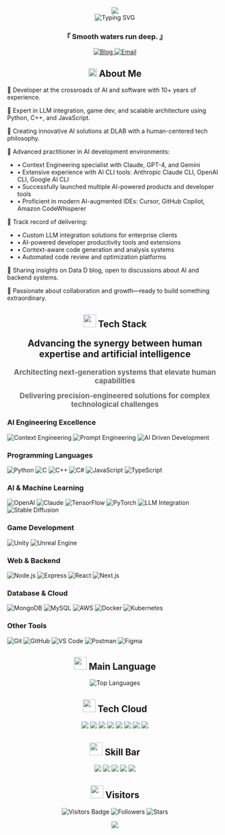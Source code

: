 <!-- 상단 애니메이션 구분선 -->
<div align="center">
  <img src="https://capsule-render.vercel.app/api?type=waving&color=6A5ACD&height=120&section=header" />
</div>

<!-- 프로필 헤더 -->
<div align="center">
  <img src="https://readme-typing-svg.herokuapp.com?font=JetBrains+Mono&weight=600&size=30&pause=1000&color=6A5ACD&center=true&vCenter=true&width=600&height=100&lines=Hello+World%2C+I'm+Kevin+%F0%9F%91%8B;AI+%26+Software+Developer;Creative+Problem+Solver" alt="Typing SVG" />
  
  <h3 align="center">『 Smooth waters run deep. 』</h3>
  
  <p align="center">
    <a href="https://datad.tistory.com/" target="_blank">
      <img src="https://img.shields.io/badge/Blog-Data_D-FF5722?style=flat-square&logo=blogger&logoColor=white" alt="Blog" />
    </a>
    <a href="mailto:kevin.park@daddyslab.com">
      <img src="https://img.shields.io/badge/Email-kevin.park@daddyslab.com-D14836?style=flat-square&logo=gmail&logoColor=white" alt="Email" />
    </a>
  </p>
</div>

<!-- 소개 섹션 -->
<div align="center">
  <h2>
    <img src="https://media2.giphy.com/media/QssGEmpkyEOhBCb7e1/giphy.gif?cid=ecf05e47a0n3gi1bfqntqmob8g9aid1oyj2wr3ds3mg700bl&rid=giphy.gif" width="20px" height="20px">
    About Me
  </h2>
</div>

<p>🔹 Developer at the crossroads of AI and software with 10+ years of experience.</p>

<p>🔹 Expert in LLM integration, game dev, and scalable architecture using Python, C++, and JavaScript.</p>

<p>🔹 Creating innovative AI solutions at DLAB with a human-centered tech philosophy.</p>

<p>🔹 Advanced practitioner in AI development environments:</p>
<ul>
  <li>• Context Engineering specialist with Claude, GPT-4, and Gemini</li>
  <li>• Extensive experience with AI CLI tools: Anthropic Claude CLI, OpenAI CLI, Google AI CLI</li>
  <li>• Successfully launched multiple AI-powered products and developer tools</li>
  <li>• Proficient in modern AI-augmented IDEs: Cursor, GitHub Copilot, Amazon CodeWhisperer</li>
</ul>

<p>🔹 Track record of delivering:</p>
<ul>
  <li>• Custom LLM integration solutions for enterprise clients</li>
  <li>• AI-powered developer productivity tools and extensions</li>
  <li>• Context-aware code generation and analysis systems</li>
  <li>• Automated code review and optimization platforms</li>
</ul>

<p>🔹 Sharing insights on Data D blog, open to discussions about AI and backend systems.</p>

<p>🔹 Passionate about collaboration and growth—ready to build something extraordinary.</p>

<!-- 기술 스택 -->
<div align="center">
  <h2>
    <img src="https://media.giphy.com/media/iY8CRBdQXODJSCERIr/giphy.gif" width="30px" height="30px">
    Tech Stack
  </h2>
</div>

<div align="center">
  <h3 style="font-size: 1.5em; margin: 20px 0;">
    Advancing the synergy between human expertise and artificial intelligence
  </h3>
  <h4 style="font-size: 1.2em; color: #666; margin: 15px 0;">
    Architecting next-generation systems that elevate human capabilities
  </h4>
  <h4 style="font-size: 1.2em; color: #666; margin: 15px 0;">
    Delivering precision-engineered solutions for complex technological challenges
  </h4>
</div>

<h3>AI Engineering Excellence</h3>
<p>
  <img src="https://img.shields.io/badge/Context_Engineering-Expert-FF6B6B?style=flat-square&logo=openai&logoColor=white" alt="Context Engineering" />
  <img src="https://img.shields.io/badge/Prompt_Engineering-Advanced-4CAF50?style=flat-square&logo=openai&logoColor=white" alt="Prompt Engineering" />
  <img src="https://img.shields.io/badge/AI_Driven_Development-Specialist-6A5ACD?style=flat-square&logo=openai&logoColor=white" alt="AI Driven Development" />
</p>

<h3>Programming Languages</h3>
<p>
  <img src="https://img.shields.io/badge/Python-3776AB?style=flat-square&logo=python&logoColor=white" alt="Python" />
  <img src="https://img.shields.io/badge/C-00599C?style=flat-square&logo=c&logoColor=white" alt="C" />
  <img src="https://img.shields.io/badge/C++-00599C?style=flat-square&logo=c%2B%2B&logoColor=white" alt="C++" />
  <img src="https://img.shields.io/badge/C%23-239120?style=flat-square&logo=c-sharp&logoColor=white" alt="C#" />
  <img src="https://img.shields.io/badge/JavaScript-F7DF1E?style=flat-square&logo=javascript&logoColor=black" alt="JavaScript" />
  <img src="https://img.shields.io/badge/TypeScript-007ACC?style=flat-square&logo=typescript&logoColor=white" alt="TypeScript" />
</p>

<h3>AI & Machine Learning</h3>
<p>
  <img src="https://img.shields.io/badge/OpenAI-412991?style=flat-square&logo=openai&logoColor=white" alt="OpenAI" />
  <img src="https://img.shields.io/badge/Claude-00A2FF?style=flat-square&logo=proton&logoColor=white" alt="Claude" />
  <img src="https://img.shields.io/badge/TensorFlow-FF6F00?style=flat-square&logo=tensorflow&logoColor=white" alt="TensorFlow" />
  <img src="https://img.shields.io/badge/PyTorch-EE4C2C?style=flat-square&logo=pytorch&logoColor=white" alt="PyTorch" />
  <img src="https://img.shields.io/badge/LLM_Integration-0467DF?style=flat-square" alt="LLM Integration" />
  <img src="https://img.shields.io/badge/Stable_Diffusion-FF9E0F?style=flat-square&logo=huggingface&logoColor=white" alt="Stable Diffusion" />
</p>

<h3>Game Development</h3>
<p>
  <img src="https://img.shields.io/badge/Unity-000000?style=flat-square&logo=unity&logoColor=white" alt="Unity" />
  <img src="https://img.shields.io/badge/Unreal_Engine-313131?style=flat-square&logo=unreal-engine&logoColor=white" alt="Unreal Engine" />
</p>

<h3>Web & Backend</h3>
<p>
  <img src="https://img.shields.io/badge/Node.js-339933?style=flat-square&logo=nodedotjs&logoColor=white" alt="Node.js" />
  <img src="https://img.shields.io/badge/Express-000000?style=flat-square&logo=express&logoColor=white" alt="Express" />
  <img src="https://img.shields.io/badge/React-61DAFB?style=flat-square&logo=react&logoColor=black" alt="React" />
  <img src="https://img.shields.io/badge/Next.js-000000?style=flat-square&logo=nextdotjs&logoColor=white" alt="Next.js" />
</p>

<h3>Database & Cloud</h3>
<p>
  <img src="https://img.shields.io/badge/MongoDB-47A248?style=flat-square&logo=mongodb&logoColor=white" alt="MongoDB" />
  <img src="https://img.shields.io/badge/MySQL-4479A1?style=flat-square&logo=mysql&logoColor=white" alt="MySQL" />
  <img src="https://img.shields.io/badge/AWS-232F3E?style=flat-square&logo=amazon-aws&logoColor=white" alt="AWS" />
  <img src="https://img.shields.io/badge/Docker-2496ED?style=flat-square&logo=docker&logoColor=white" alt="Docker" />
  <img src="https://img.shields.io/badge/Kubernetes-326CE5?style=flat-square&logo=kubernetes&logoColor=white" alt="Kubernetes" />
</p>

<h3>Other Tools</h3>
<p>
  <img src="https://img.shields.io/badge/Git-F05032?style=flat-square&logo=git&logoColor=white" alt="Git" />
  <img src="https://img.shields.io/badge/GitHub-181717?style=flat-square&logo=github&logoColor=white" alt="GitHub" />
  <img src="https://img.shields.io/badge/VS_Code-007ACC?style=flat-square&logo=visual-studio-code&logoColor=white" alt="VS Code" />
  <img src="https://img.shields.io/badge/Postman-FF6C37?style=flat-square&logo=postman&logoColor=white" alt="Postman" />
  <img src="https://img.shields.io/badge/Figma-F24E1E?style=flat-square&logo=figma&logoColor=white" alt="Figma" />
</p>

<!-- 사용 언어 통계 -->
<div align="center">
  <h2>
    <img src="https://media.giphy.com/media/W5eoZHPpUx9sapR0eu/giphy.gif" width="30px" height="30px">
    Main Language
  </h2>
  <img src="https://github-readme-stats.vercel.app/api/top-langs/?username=Kevin-innovation&layout=compact&theme=tokyonight&hide_border=true&bg_color=0D1117&title_color=6A5ACD&icon_color=6A5ACD" alt="Top Languages" />
</div>

<!-- 기술 워드 클라우드 -->
<div align="center">
  <h2>
    <img src="https://media.giphy.com/media/RJzm826vu7WbJvBtxX/giphy.gif" width="30px" height="30px">
    Tech Cloud
  </h2>
  <p align="center">
    <img src="https://img.shields.io/badge/AI-Enthusiast-brightgreen?style=flat-square" />
    <img src="https://img.shields.io/badge/Problem-Solver-blue?style=flat-square" />
    <img src="https://img.shields.io/badge/Creative-Coder-orange?style=flat-square" />
    <img src="https://img.shields.io/badge/Game-Developer-red?style=flat-square" />
    <img src="https://img.shields.io/badge/Full_Stack-Developer-blueviolet?style=flat-square" />
    <img src="https://img.shields.io/badge/Open_Source-Contributor-success?style=flat-square" />
    <img src="https://img.shields.io/badge/Cloud-Engineer-informational?style=flat-square" />
    <img src="https://img.shields.io/badge/DevOps-Practitioner-yellow?style=flat-square" />
  </p>
</div>

<!-- 스킬 진행 바 -->
<div align="center">
  <h2>
    <img src="https://media.giphy.com/media/QZkpIdieotn3i/giphy.gif" width="30px" height="30px">
    Skill Bar
  </h2>
  <p align="center">
    <img src="https://img.shields.io/badge/Python-90%25-3776AB?style=flat-square&logo=python&logoColor=white" />
    <img src="https://img.shields.io/badge/C%2B%2B-85%25-00599C?style=flat-square&logo=c%2B%2B&logoColor=white" />
    <img src="https://img.shields.io/badge/Unity-80%25-000000?style=flat-square&logo=unity&logoColor=white" />
    <img src="https://img.shields.io/badge/AI-95%25-FF6F00?style=flat-square&logo=tensorflow&logoColor=white" />
    <img src="https://img.shields.io/badge/Web_Dev-75%25-61DAFB?style=flat-square&logo=react&logoColor=black" />
  </p>
</div>

<!-- 방문자 카운터 -->
<div align="center">
  <h2>
    <img src="https://media.giphy.com/media/heyP6XhQYt2De/giphy.gif" width="30px" height="30px">
    Visitors
  </h2>
  <p align="center">
    <img src="https://profile-counter.glitch.me/Kevin-innovation/count.svg" alt="Visitors Badge"/>
    <img src="https://img.shields.io/github/followers/Kevin-innovation?label=Followers&style=flat-square&color=6A5ACD" alt="Followers"/>
    <img src="https://img.shields.io/github/stars/Kevin-innovation?label=Stars&style=flat-square&color=6A5ACD" alt="Stars"/>
  </p>
</div>

<!-- 푸터 -->
<div align="center">
  <img src="https://capsule-render.vercel.app/api?type=waving&color=6A5ACD&height=120&section=footer" />
</div>

